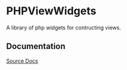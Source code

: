 # PHPViewWidgets
A library of php widgets for contructing views.
## Documentation
[Source Docs](https://kc9eye.github.io/phpviewwidgets/)
